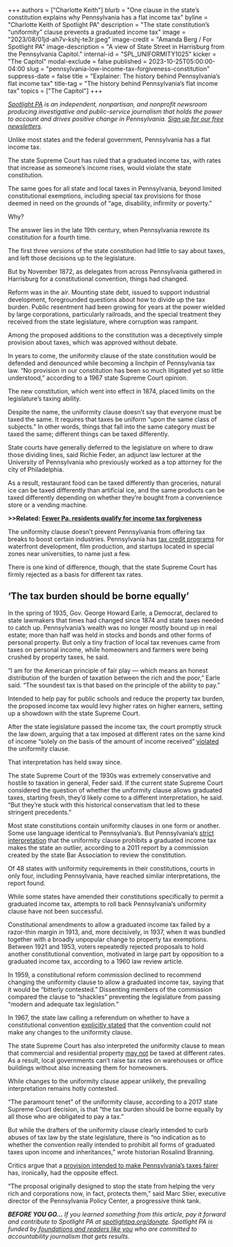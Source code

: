 +++
authors = ["Charlotte Keith"]
blurb = "One clause in the state’s constitution explains why Pennsylvania has a flat income tax"
byline = "Charlotte Keith of Spotlight PA"
description = "The state constitution’s “uniformity” clause prevents a graduated income tax"
image = "2023/08/01jd-ah7v-kshj-te3r.jpeg"
image-credit = "Amanda Berg / For Spotlight PA"
image-description = "A view of State Street in Harrisburg from the Pennsylvania Capitol."
internal-id = "SPL_UNIFORMITY1025"
kicker = "The Capitol"
modal-exclude = false
published = 2023-10-25T05:00:00-04:00
slug = "pennsylvania-low-income-tax-forgiveness-constitution"
suppress-date = false
title = "Explainer: The history behind Pennsylvania’s flat income tax"
title-tag = "The history behind Pennsylvania’s flat income tax"
topics = ["The Capitol"]
+++

<a href="https://www.spotlightpa.org/"><em>Spotlight PA</em></a><em> is an independent, nonpartisan, and nonprofit newsroom producing investigative and public-service journalism that holds the power to account and drives positive change in Pennsylvania. </em><a href="https://www.spotlightpa.org/newsletters"><em>Sign up for our free newsletters</em></a><em>.</em>

Unlike most states and the federal government, Pennsylvania has a flat income tax.

The state Supreme Court has ruled that a graduated income tax, with rates that increase as someone’s income rises, would violate the state constitution.

The same goes for all state and local taxes in Pennsylvania, beyond limited constitutional exemptions, including special tax provisions for those deemed in need on the grounds of “age, disability, infirmity or poverty.”

Why?

<script src="https://www.spotlightpa.org/embed.js" async></script><div data-spl-embed-version="1" data-spl-src="https://www.spotlightpa.org/embeds/newsletter/"></div>

The answer lies in the late 19th century, when Pennsylvania rewrote its constitution for a fourth time.

The first three versions of the state constitution had little to say about taxes, and left those decisions up to the legislature.

But by November 1872, as delegates from across Pennsylvania gathered in Harrisburg for a constitutional convention, things had changed.

Reform was in the air. Mounting state debt, issued to support industrial development, foregrounded questions about how to divide up the tax burden. Public resentment had been growing for years at the power wielded by large corporations, particularly railroads, and the special treatment they received from the state legislature, where corruption was rampant.

Among the proposed additions to the constitution was a deceptively simple provision about taxes, which was approved without debate.

In years to come, the uniformity clause of the state constitution would be defended and denounced while becoming a linchpin of Pennsylvania tax law. “No provision in our constitution has been so much litigated yet so little understood,” according to a 1967 state Supreme Court opinion.

The new constitution, which went into effect in 1874, placed limits on the legislature’s taxing ability.

Despite the name, the uniformity clause doesn’t say that everyone must be taxed the same. It requires that taxes be uniform “upon the same class of subjects.” In other words, things that fall into the same category must be taxed the same; different things can be taxed differently.

State courts have generally deferred to the legislature on where to draw those dividing lines, said Richie Feder, an adjunct law lecturer at the University of Pennsylvania who previously worked as a top attorney for the city of Philadelphia.

As a result, restaurant food can be taxed differently than groceries, natural ice can be taxed differently than artificial ice, and the same products can be taxed differently depending on whether they’re bought from a convenience store or a vending machine.

<strong>&gt;&gt;Related: </strong><a href="https://www.spotlightpa.org/news/2023/10/pennsylvania-low-income-tax-forgiveness/"><strong>Fewer Pa. residents qualify for income tax forgiveness</strong></a><strong></strong>

The uniformity clause doesn’t prevent Pennsylvania from offering tax breaks to boost certain industries. Pennsylvania has <a href="https://www.spotlightpa.org/news/2023/10/pennsylvania-tax-credit-analysis/">tax credit programs</a> for waterfront development, film production, and startups located in special zones near universities, to name just a few.<br/>

There is one kind of difference, though, that the state Supreme Court has firmly rejected as a basis for different tax rates.

## ‘The tax burden should be borne equally’

In the spring of 1935, Gov. George Howard Earle, a Democrat, declared to state lawmakers that times had changed since 1874 and state taxes needed to catch up. Pennsylvania’s wealth was no longer mostly bound up in real estate; more than half was held in stocks and bonds and other forms of personal property. But only a tiny fraction of local tax revenues came from taxes on personal income, while homeowners and farmers were being crushed by property taxes, he said.

“I am for the American principle of fair play — which means an honest distribution of the burden of taxation between the rich and the poor,” Earle said. “The soundest tax is that based on the principle of the ability to pay.”

Intended to help pay for public schools and reduce the property tax burden, the proposed income tax would levy higher rates on higher earners, setting up a showdown with the state Supreme Court.

After the state legislature passed the income tax, the court promptly struck the law down, arguing that a tax imposed at different rates on the same kind of income “solely on the basis of the amount of income received” <a href="https://casetext.com/case/kelley-v-kalodner">violated</a> the uniformity clause.

That interpretation has held sway since.

The state Supreme Court of the 1930s was extremely conservative and hostile to taxation in general, Feder said. If the current state Supreme Court considered the question of whether the uniformity clause allows graduated taxes, starting fresh, they’d likely come to a different interpretation, he said. “But they’re stuck with this historical conservatism that led to these stringent precedents.”

Most state constitutions contain uniformity clauses in one form or another. Some use language identical to Pennsylvania’s. But Pennsylvania’s <a href="https://www.pabar.org/pdf/crc%20report.pdf">strict interpretation</a> that the uniformity clause prohibits a graduated income tax makes the state an outlier, according to a 2011 report by a commission created by the state Bar Association to review the constitution.

Of 48 states with uniformity requirements in their constitutions, courts in only four, including Pennsylvania, have reached similar interpretations, the report found.

While some states have amended their constitutions specifically to permit a graduated income tax, attempts to roll back Pennsylvania’s uniformity clause have not been successful.

Constitutional amendments to allow a graduated income tax failed by a razor-thin margin in 1913, and, more decisively, in 1937, when it was bundled together with a broadly unpopular change to property tax exemptions. Between 1921 and 1953, voters repeatedly rejected proposals to hold another constitutional convention, motivated in large part by opposition to a graduated income tax, according to a 1960 law review article.

In 1959, a constitutional reform commission declined to recommend changing the uniformity clause to allow a graduated income tax, saying that it would be “bitterly contested.” Dissenting members of the commission compared the clause to “shackles” preventing the legislature from passing “modern and adequate tax legislation.”

In 1967, the state law calling a referendum on whether to have a constitutional convention <a href="https://www.legis.state.pa.us/WU01/LI/LI/US/PDF/1967/0/0002..PDF">explicitly stated</a> that the convention could not make any changes to the uniformity clause.

The state Supreme Court has also interpreted the uniformity clause to mean that commercial and residential property <a href="https://www.pewtrusts.org/en/research-and-analysis/fact-sheets/2022/03/how-pennsylvanias-uniformity-clause-affects-property-and-wage-taxes-in-philadelphia">may not</a> be taxed at different rates. As a result, local governments can’t raise tax rates on warehouses or office buildings without also increasing them for homeowners.

While changes to the uniformity clause appear unlikely, the prevailing interpretation remains hotly contested.

“The paramount tenet” of the uniformity clause, according to a 2017 state Supreme Court decision, is that “the tax burden should be borne equally by all those who are obligated to pay a tax.”

<script src="https://www.spotlightpa.org/embed.js" async></script><div data-spl-embed-version="1" data-spl-src="https://www.spotlightpa.org/embeds/donate/"></div>

But while the drafters of the uniformity clause clearly intended to curb abuses of tax law by the state legislature, there is “no indication as to whether the convention really intended to prohibit all forms of graduated taxes upon income and inheritances,” wrote historian Rosalind Branning.

Critics argue that a <a href="https://www.spotlightpa.org/news/2023/10/pennsylvania-low-income-tax-forgiveness/">provision intended to make Pennsylvania’s taxes fairer</a> has, ironically, had the opposite effect.

“The proposal originally designed to stop the state from helping the very rich and corporations now, in fact, protects them,” said Marc Stier, executive director of the Pennsylvania Policy Center, a progressive think tank.

<strong><em>BEFORE YOU GO…</em></strong><em> If you learned something from this article, pay it forward and contribute to Spotlight PA at </em><a href="https://www.spotlightpa.org/donate"><em>spotlightpa.org/donate</em></a><em>. Spotlight PA is funded by</em><a href="https://www.spotlightpa.org/support"><em> foundations and readers like you</em></a><em> who are committed to accountability journalism that gets results.</em>

